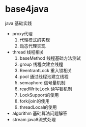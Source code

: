 # base4java
java 基础实践
- proxy代理
  1. 代理模式的实现
  2. 动态代理实现
- thread 线程相关
  1. baseMethod 线程基础方法测试
  2. group 线程次建立线程
  3. ReentrantLock 重入锁相关
  4. pool 通过线程池建立线程
  5. semaphore 信号量机制
  6. readWriteLock 读写锁机制
  7. LockSupport的使用
  8. fork/join的使用
  9. threadLocal的使用
- algorithm 基础算法问题解答
- stream java8流式处理